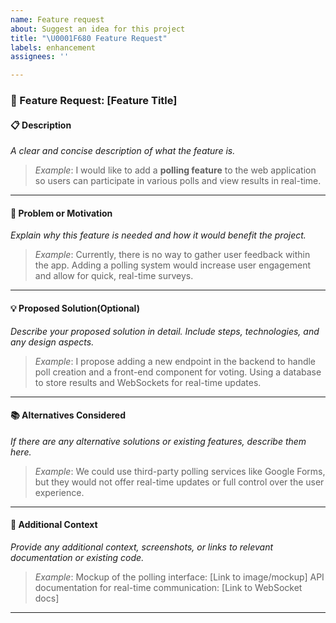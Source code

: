 ```yaml
---
name: Feature request
about: Suggest an idea for this project
title: "\U0001F680 Feature Request"
labels: enhancement
assignees: ''

---
```


### 🚀 Feature Request: [Feature Title]

#### 📋 Description
*A clear and concise description of what the feature is.*

> _Example_: I would like to add a **polling feature** to the web application so users can participate in various polls and view results in real-time.

---

#### 🎯 Problem or Motivation
*Explain why this feature is needed and how it would benefit the project.*

> _Example_: Currently, there is no way to gather user feedback within the app. Adding a polling system would increase user engagement and allow for quick, real-time surveys.

---

#### 💡 Proposed Solution(Optional)
*Describe your proposed solution in detail. Include steps, technologies, and any design aspects.*

> _Example_: I propose adding a new endpoint in the backend to handle poll creation and a front-end component for voting. Using a database to store results and WebSockets for real-time updates.

---

#### 📚 Alternatives Considered
*If there are any alternative solutions or existing features, describe them here.*

> _Example_: We could use third-party polling services like Google Forms, but they would not offer real-time updates or full control over the user experience.

---

#### 🔗 Additional Context
*Provide any additional context, screenshots, or links to relevant documentation or existing code.*

> _Example_: Mockup of the polling interface: [Link to image/mockup]
> API documentation for real-time communication: [Link to WebSocket docs]

---
